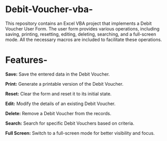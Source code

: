 # Debit-Voucher-vba-
This repository contains an Excel VBA project that implements a Debit Voucher User Form. The user form provides various operations, including saving, printing, resetting, editing, deleting, searching, and a full-screen mode. All the necessary macros are included to facilitate these operations.
# Features-
**Save:** Save the entered data in the Debit Voucher.

**Print:** Generate a printable version of the Debit Voucher.

**Reset:** Clear the form and reset it to its initial state.

**Edit:** Modify the details of an existing Debit Voucher.

**Delete:** Remove a Debit Voucher from the records.

**Search:** Search for specific Debit Vouchers based on criteria.

**Full Screen:** Switch to a full-screen mode for better visibility and focus.
